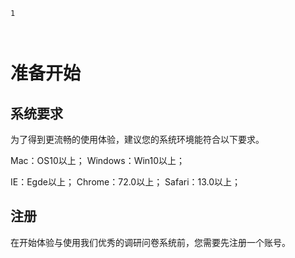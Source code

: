 ```index
1
```
```tag

```
```summary

```
# 准备开始

## 系统要求
为了得到更流畅的使用体验，建议您的系统环境能符合以下要求。

Mac：OS10以上；
Windows：Win10以上；

IE：Egde以上；
Chrome：72.0以上；
Safari：13.0以上；

## 注册
在开始体验与使用我们优秀的调研问卷系统前，您需要先注册一个账号。

